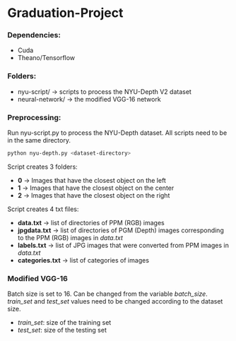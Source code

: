 # Graduation-Project

### Dependencies:
- Cuda
- Theano/Tensorflow

### Folders:
- nyu-script/ -> scripts to process the NYU-Depth V2 dataset
- neural-network/ -> the modified VGG-16 network

### Preprocessing:
Run nyu-script.py to process the NYU-Depth dataset. All scripts need to be in the same directory.
 ```bash
python nyu-depth.py <dataset-directory>
```
Script creates 3 folders: 
- **0** -> Images that have the closest object on the left
- **1** -> Images that have the closest object on the center
- **2** -> Images that have the closest object on the right

Script creates 4 txt files:
- **data.txt**        -> list of directories of PPM (RGB) images
- **jpgdata.txt**     -> list of directories of PGM (Depth) images corresponding to the PPM (RGB) images in *data.txt*
- **labels.txt**      -> list of JPG images that were converted from PPM images in *data.txt*
- **categories.txt**  -> list of categories of images

### Modified VGG-16
Batch size is set to 16. Can be changed from the variable *batch_size*.  
*train_set* and *test_set* values need to be changed according to the dataset size. 
- *train_set*: size of the training set
- *test_set*: size of the testing set
